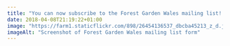 ```yaml
---
title: "You can now subscribe to the Forest Garden Wales mailing list! I’ll be writing a round-up of forest garden news once a month and mailing it out 🙂"
date: 2018-04-08T21:19:22+01:00
image: "https://farm1.staticflickr.com/898/26454136537_dbcba45213_z_d.jpg"
imageAlt: "Screenshot of Forest Garden Wales mailing list form"
---
```

